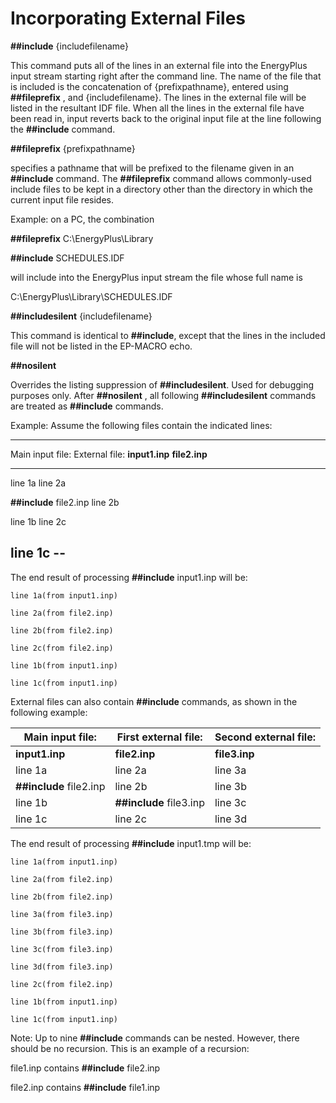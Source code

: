 # Incorporating External Files

**##include** {includefilename}

This command puts all of the lines in an external file into the EnergyPlus input stream starting right after the command line. The name of the file that is included is the concatenation of {prefixpathname}, entered using  **##fileprefix** , and {includefilename}. The lines in the external file will be listed in the resultant IDF file. When all the lines in the external file have been read in, input reverts back to the original input file at the line following the  **##include**  command.

**##fileprefix**  {prefixpathname}

specifies a pathname that will be prefixed to the filename given in an  **##include** command. The **##fileprefix**  command allows commonly-used include files to be kept in a directory other than the directory in which the current input file resides.

Example: on a PC, the combination

**##fileprefix**  C:\\EnergyPlus\\Library

**##include**  SCHEDULES.IDF

will include into the EnergyPlus input stream the file whose full name is

C:\\EnergyPlus\\Library\\SCHEDULES.IDF

**##includesilent**  {includefilename}

This command is identical to  **##include**, except that the lines in the included file will not be listed in the EP-MACRO echo.

**##nosilent**

Overrides the listing suppression of  **##includesilent**. Used for debugging purposes only. After  **##nosilent** , all following  **##includesilent**  commands are treated as  **##include** commands.

Example: Assume the following files contain the indicated lines:

-------------------------------------------
Main input file:           External file:
**input1.inp**              **file2.inp**
------------------------- -----------------
line 1a                    line 2a

**##include**  file2.inp   line 2b

line 1b                    line 2c

line 1c                    --
-------------------------------------------

The end result of processing **##include** input1.inp will be:

    line 1a(from input1.inp)

    line 2a(from file2.inp)

    line 2b(from file2.inp)

    line 2c(from file2.inp)

    line 1b(from input1.inp)

    line 1c(from input1.inp)

External files can also contain  **##include** commands, as shown in the following example:

Main input file:|First external file:|Second external file:
----------------|--------------------|---------------------
**input1.inp**|**file2.inp**|**file3.inp**
line 1a|line 2a|line 3a
**##include**  file2.inp|line 2b|line 3b
line 1b|**##include** file3.inp|line 3c
line 1c|line 2c|line 3d

The end result of processing **##include** input1.tmp will be:

    line 1a(from input1.inp)

    line 2a(from file2.inp)

    line 2b(from file2.inp)

    line 3a(from file3.inp)

    line 3b(from file3.inp)

    line 3c(from file3.inp)

    line 3d(from file3.inp)

    line 2c(from file2.inp)

    line 1b(from input1.inp)

    line 1c(from input1.inp)

Note: Up to nine **##include** commands can be nested. However, there should be no recursion. This is an example of a recursion:

file1.inp contains   **##include**   file2.inp

file2.inp contains   **##include**   file1.inp
